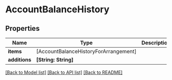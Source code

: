 # AccountBalanceHistory

## Properties
Name | Type | Description | Notes
------------ | ------------- | ------------- | -------------
**items** | [AccountBalanceHistoryForArrangement] |  | 
**additions** | **[String: String]** |  | [optional] 

[[Back to Model list]](../README.md#documentation-for-models) [[Back to API list]](../README.md#documentation-for-api-endpoints) [[Back to README]](../README.md)

